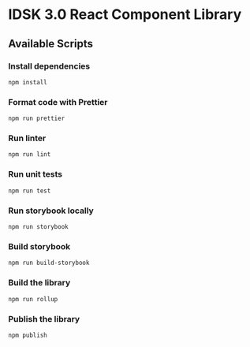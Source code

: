 # IDSK 3.0 React Component Library

## Available Scripts

### Install dependencies

```
npm install
```

### Format code with Prettier

```
npm run prettier
```

### Run linter

```
npm run lint
```

### Run unit tests

```
npm run test
```

### Run storybook locally

```
npm run storybook
```

### Build storybook

```
npm run build-storybook
```

### Build the library

```
npm run rollup
```

### Publish the library

```
npm publish
```
